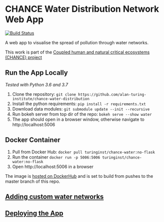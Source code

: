 # CHANCE Water Distribution Network Web App

[![Build Status](https://travis-ci.com/alan-turing-institute/chance-water-distribution.svg?branch=master)](https://travis-ci.com/alan-turing-institute/chance-water-distribution)

A web app to visualise the spread of pollution through water networks.

This work is part of the [Coupled human and natural critical ecosystems (CHANCE) project](https://www.turing.ac.uk/research/research-projects/coupled-human-and-natural-critical-ecosystems-chance)

## Run the App Locally

*Tested with Python 3.6 and 3.7*

1. Clone the repository: `git clone https://github.com/alan-turing-institute/chance-water-distribution`
2. Install the python requirements: `pip install -r requirements.txt`
3. Download data modules: `git submodule update --init --recursive`
4. Run bokeh server from top dir of the repo: `bokeh serve --show water`
5. The app should open in a browser window, otherwise navigate to http://localhost:5006

## Docker Container

1. Pull from Docker Hub: `docker pull turinginst/chance-water:no-flask`
2. Run the container `docker run -p 5006:5006 turinginst/chance-water:no-flask`
3. Open http://localhost:5006 in a browser

The image is [hosted on DockerHub](https://hub.docker.com/repository/docker/turinginst/chance-water/general) and is set to build from pushes to the master branch of this repo.

## [Adding custom water networks](water/data)

## [Deploying the App](ansible/)
